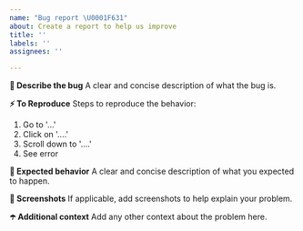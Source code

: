 ```yaml
---
name: "Bug report \U0001F631"
about: Create a report to help us improve
title: ''
labels: ''
assignees: ''

---
```


**🐛 Describe the bug**
A clear and concise description of what the bug is.

**⚡️ To Reproduce**
Steps to reproduce the behavior:
1. Go to '...'
2. Click on '....'
3. Scroll down to '....'
4. See error

**🌝 Expected behavior**
A clear and concise description of what you expected to happen.

**👀 Screenshots**
If applicable, add screenshots to help explain your problem.

**☂️ Additional context**
Add any other context about the problem here.
